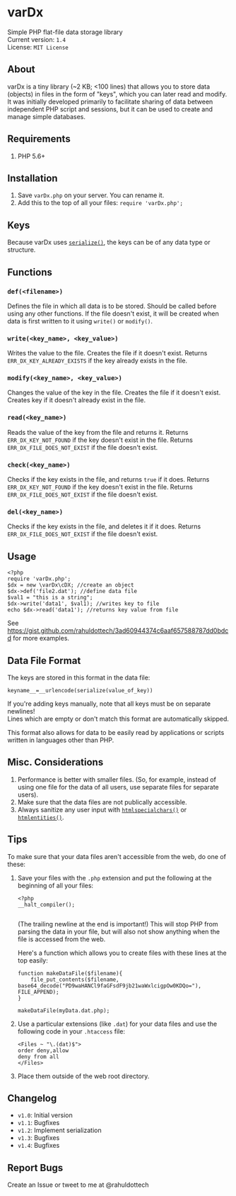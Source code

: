 # varDx
Simple PHP flat-file data storage library  
Current version: `1.4`  
License: `MIT License`  

## About
varDx is a tiny library (~2 KB; <100 lines) that allows you to store data (objects) in files in the form of "keys", which you can later read and modify.  
It was initially developed primarily to facilitate sharing of data between independent PHP script and sessions, but it can be used to create and manage simple databases.

## Requirements
1. PHP 5.6+

## Installation
1. Save `varDx.php` on your server. You can rename it.  
2. Add this to the top of all your files: `require 'varDx.php';`

## Keys
Because varDx uses [`serialize()`](https://secure.php.net/manual/en/function.serialize.php), the keys can be of any data type or structure.

## Functions
### `def(<filename>)`
Defines the file in which all data is to be stored. Should be called before using any other functions. If the file doesn't exist, it will be created when data is first written to it using `write()` or `modify()`.

### `write(<key_name>, <key_value>)`
Writes the value to the file. Creates the file if it doesn't exist. Returns `ERR_DX_KEY_ALREADY_EXISTS` if the key already exists in the file.

### `modify(<key_name>, <key_value>)`
Changes the value of the key in the file. Creates the file if it doesn't exist. Creates key if it doesn't already exist in the file.

### `read(<key_name>)`
Reads the value of the key from the file and returns it. Returns `ERR_DX_KEY_NOT_FOUND` if the key doesn't exist in the file. Returns `ERR_DX_FILE_DOES_NOT_EXIST` if the file doesn't exist.

### `check(<key_name>)`
Checks if the key exists in the file, and returns `true` if it does. Returns `ERR_DX_KEY_NOT_FOUND` if the key doesn't exist in the file. Returns `ERR_DX_FILE_DOES_NOT_EXIST` if the file doesn't exist.

### `del(<key_name>)`
Checks if the key exists in the file, and deletes it if it does. Returns `ERR_DX_FILE_DOES_NOT_EXIST` if the file doesn't exist.


## Usage
```
<?php
require 'varDx.php';
$dx = new \varDx\cDX; //create an object
$dx->def('file2.dat'); //define data file
$val1 = "this is a string";
$dx->write('data1', $val1); //writes key to file
echo $dx->read('data1'); //returns key value from file
```
See https://gist.github.com/rahuldottech/3ad60944374c6aaf657588787dd0bdcd for more examples.

## Data File Format
The keys are stored in this format in the data file:
```
keyname__=__urlencode(serialize(value_of_key))
```
If you're adding keys manually, note that all keys must be on separate newlines!  
Lines which are empty or don't match this format are automatically skipped.

This format also allows for data to be easily read by applications or scripts written in languages other than PHP.

## Misc. Considerations
1. Performance is better with smaller files. (So, for example, instead of using one file for the data of all users, use separate files for separate users).
2. Make sure that the data files are not publically accessible.
3. Always sanitize any user input with [`htmlspecialchars()`](https://secure.php.net/manual/en/function.htmlspecialchars.php) or [`htmlentities()`](https://secure.php.net/manual/en/function.htmlentities.php).

## Tips
To make sure that your data files aren't accessible from the web, do one of these:
1. Save your files with the `.php` extension and put the following at the beginning of all your files:
    ```
    <?php
    __halt_compiler();
    
    
    ```
    (The trailing newline at the end is important!) This will stop PHP from parsing the data in your file, but will also not show anything when the file is accessed from the web.  
    
    Here's a function which allows you to create files with these lines at the top easily:
    ```
    function makeDataFile($filename){
	    file_put_contents($filename, base64_decode("PD9waHANCl9faGFsdF9jb21waWxlcigpOw0KDQo="), FILE_APPEND);
    }
    
    makeDataFile(myData.dat.php);
    ```

2. Use a particular extensions (like `.dat`) for your data files and use the following code in your `.htaccess` file:
    ```
    <Files ~ "\.(dat)$">
    order deny,allow
    deny from all
    </Files>
    ```
3. Place them outside of the web root directory.

## Changelog
 - `v1.0`: Initial version
 - `v1.1`: Bugfixes
 - `v1.2`: Implement serialization
 - `v1.3`: Bugfixes
 - `v1.4`: Bugfixes

## Report Bugs
Create an Issue or tweet to me at @rahuldottech

